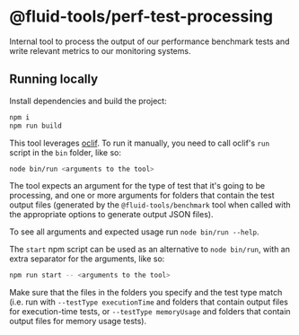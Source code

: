 # @fluid-tools/perf-test-processing

Internal tool to process the output of our performance benchmark tests and write relevant metrics to our monitoring
systems.

## Running locally

Install dependencies and build the project:

```bash
npm i
npm run build
```

This tool leverages [oclif](https://oclif.io/). To run it manually, you need to call oclif's `run` script in the `bin`
folder, like so:

```bash
node bin/run <arguments to the tool>
```

The tool expects an argument for the type of test that it's going to be processing, and one or more arguments for
folders that contain the test output files (generated by the `@fluid-tools/benchmark` tool when called with the
appropriate options to generate output JSON files).

To see all arguments and expected usage run `node bin/run --help`.

The `start` npm script can be used as an alternative to `node bin/run`, with an extra separator for the arguments, like
so:

```bash
npm run start -- <arguments to the tool>
```

Make sure that the files in the folders you specify and the test type match (i.e. run with `--testType executionTime`
and folders that contain output files for execution-time tests, or `--testType memoryUsage` and folders that contain
output files for memory usage tests).
